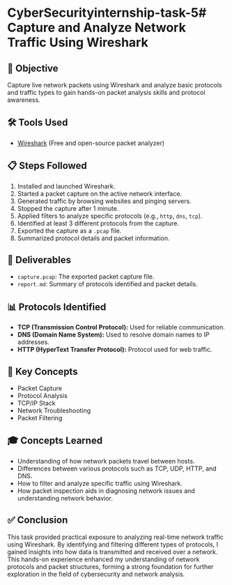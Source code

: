 # CyberSecurityinternship-task-5#  Capture and Analyze Network Traffic Using Wireshark

## 🚀 Objective
Capture live network packets using Wireshark and analyze basic protocols and traffic types to gain hands-on packet analysis skills and protocol awareness.

## 🛠 Tools Used
- [Wireshark](https://www.wireshark.org/) (Free and open-source packet analyzer)

## 📋 Steps Followed
1. Installed and launched Wireshark.
2. Started a packet capture on the active network interface.
3. Generated traffic by browsing websites and pinging servers.
4. Stopped the capture after 1 minute.
5. Applied filters to analyze specific protocols (e.g., `http`, `dns`, `tcp`).
6. Identified at least 3 different protocols from the capture.
7. Exported the capture as a `.pcap` file.
8. Summarized protocol details and packet information.

## 📁 Deliverables
- `capture.pcap`: The exported packet capture file.
- `report.md`: Summary of protocols identified and packet details.

## 📊 Protocols Identified
- **TCP (Transmission Control Protocol):** Used for reliable communication.
- **DNS (Domain Name System):** Used to resolve domain names to IP addresses.
- **HTTP (HyperText Transfer Protocol):** Protocol used for web traffic.

## 📌 Key Concepts
- Packet Capture
- Protocol Analysis
- TCP/IP Stack
- Network Troubleshooting
- Packet Filtering

## 🎓 Concepts Learned
- Understanding of how network packets travel between hosts.
- Differences between various protocols such as TCP, UDP, HTTP, and DNS.
- How to filter and analyze specific traffic using Wireshark.
- How packet inspection aids in diagnosing network issues and understanding network behavior.

## ✅ Conclusion
This task provided practical exposure to analyzing real-time network traffic using Wireshark. By identifying and filtering different types of protocols, I gained insights into how data is transmitted and received over a network. This hands-on experience enhanced my understanding of network protocols and packet structures, forming a strong foundation for further exploration in the field of cybersecurity and network analysis.
